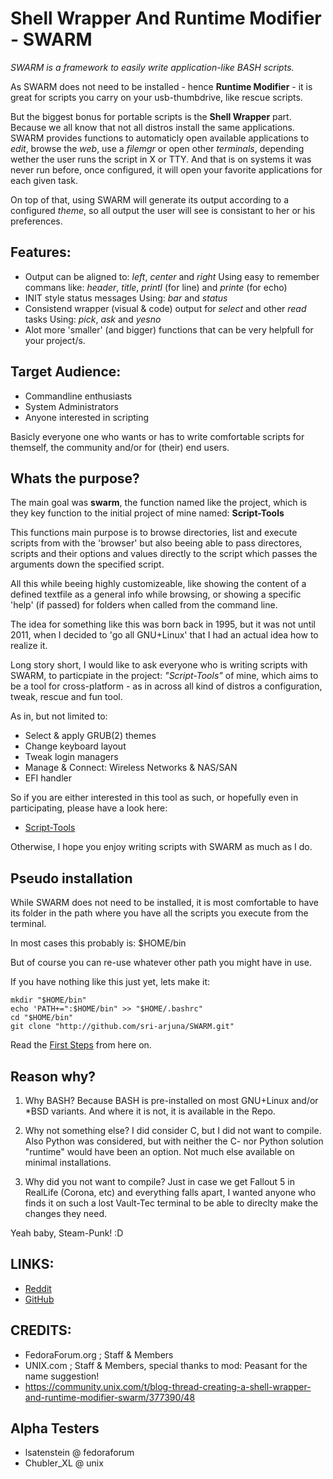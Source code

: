 Shell Wrapper And Runtime Modifier - SWARM
==========================================

_SWARM is a framework to easily write application-like BASH scripts._

As SWARM does not need to be installed - hence **Runtime Modifier** -
it is great for scripts you carry on your usb-thumbdrive, like rescue scripts.

But the biggest bonus for portable scripts is the **Shell Wrapper** part.
Because we all know that not all distros install the same applications.
SWARM provides functions to automaticly open available applications to _edit_, browse the _web_, use a _filemgr_ or open other _terminals_, depending wether the user runs the script in X or TTY.
And that is on systems it was never run before, once configured, it will open your favorite applications for each given task.

On top of that, using SWARM will generate its output according to a configured _theme_,
so all output the user will see is consistant to her or his preferences.


Features:
---------

* Output can be aligned to: _left_, _center_ and _right_
  Using easy to remember commans like: *header*, *title*, *printl* (for line) and *printe* (for echo)
* INIT style status messages
  Using: *bar* and *status*
* Consistend wrapper (visual & code) output for _select_ and other _read_ tasks
  Using: *pick*, *ask* and *yesno*
* Alot more 'smaller' (and bigger) functions that can be very helpfull for your project/s.


Target Audience:
----------------

* Commandline enthusiasts
* System Administrators
* Anyone interested in scripting

Basicly everyone one who wants or has to write comfortable scripts for themself, the community and/or for (their) end users.



Whats the purpose?
------------------

The main goal was **swarm**, the function named like the project,
which is they key function to the initial project of mine named: **Script-Tools**

This functions main purpose is to browse directories, list and execute scripts
from with the 'browser' but also beeing able to pass directores, scripts and their options
and values directly to the script which passes the arguments down the specified script.

All this while beeing highly customizeable, like showing the content of a defined textfile as
a general info while browsing, or showing a specific 'help' (if passed) for folders
when called from the command line.

The idea for something like this was born back in 1995, but it was not until 2011,
when I decided to 'go all GNU+Linux' that I had an actual idea how to realize it.

Long story short, I would like to ask everyone who is writing scripts with SWARM,
to particpiate in the project: _"Script-Tools"_ of mine, which aims to be a tool for cross-platform -
as in across all kind of distros a configuration, tweak, rescue and fun tool.

As in, but not limited to:
* Select & apply GRUB(2) themes
* Change keyboard layout
* Tweak login managers
* Manage & Connect: Wireless Networks & NAS/SAN
* EFI handler

So if you are either interested in this tool as such, or hopefully even in participating,
please have a look here:
* [Script-Tools](https://github.com/sri-arjuna/script-tools)

Otherwise, I hope you enjoy writing scripts with SWARM as much as I do.


Pseudo installation
-------------------

While SWARM does not need to be installed, it is most comfortable to have its folder
in the path where you have all the scripts you execute from the terminal.

In most cases this probably is: $HOME/bin

But of course you can re-use whatever other path you might have in use.

If you have nothing like this just yet, lets make it:

    mkdir "$HOME/bin"
    echo 'PATH+=":$HOME/bin" >> "$HOME/.bashrc"
    cd "$HOME/bin"
    git clone "http://github.com/sri-arjuna/SWARM.git"

Read the [First Steps](./docs/First_Steps.md) from here on.


Reason why?
-----------

1. Why BASH?
Because BASH is pre-installed on most GNU+Linux and/or *BSD variants.
And where it is not, it is available in the Repo.

2. Why not something else?
I did consider C, but I did not want to compile.
Also Python was considered, but with neither the C- nor Python solution
"runtime" would have been an option.
Not much else available on minimal installations.

3. Why did you not want to compile?
Just in case we get Fallout 5 in RealLife (Corona, etc) and everything falls apart,
I wanted anyone who finds it on such a lost Vault-Tec terminal to be able to direclty
make the changes they need.

Yeah baby, Steam-Punk! :D


LINKS:
------

* [Reddit](http://www.reddit.com/r/SWARM_BASH)
* [GitHub](http://www.github.com/sri-arjuna/SWARM)


CREDITS:
--------

* FedoraForum.org ; Staff & Members
* UNIX.com ; Staff & Members, special thanks to mod: Peasant for the name suggestion!
* https://community.unix.com/t/blog-thread-creating-a-shell-wrapper-and-runtime-modifier-swarm/377390/48


Alpha Testers
-------------

* lsatenstein @ fedoraforum
* Chubler_XL @ unix

